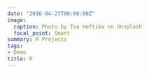 ```yaml
---
date: "2016-04-27T00:00:00Z"
image:
  caption: Photo by Toa Heftiba on Unsplash
  focal_point: Smart
summary: R Projects
tags:
- Demo
title: R
---
```


